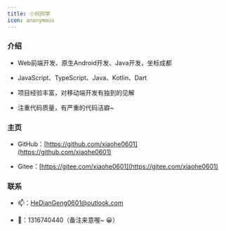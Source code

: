 ```yaml
---
title: 小何同学
icon: anonymous
---
```


### 介绍

- <badge text="四年" type="danger" vertical="middle"></badge> Web前端开发、原生Android开发、Java开发，坐标成都

- JavaScript、TypeScript、Java、Kotlin、Dart

- 项目经验丰富，对移动端开发有独到的见解

- 注重代码质量，有严重的代码洁癖~

### 主页

- GitHub：[https://github.com/xiaohe0601](https://github.com/xiaohe0601)

- Gitee：[https://gitee.com/xiaohe0601](https://gitee.com/xiaohe0601)

### 联系

- 📫：[HeDianGeng0601@outlook.com](mailto:HeDianGeng0601@outlook.com)

- 🐧：1316740440（备注来意喔~ 😀）
